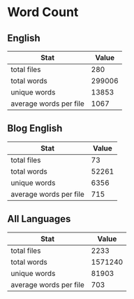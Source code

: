 # Word Count

## English

Stat | Value
---- | -----
total files | 280
total words | 299006
unique words | 13853
average words per file | 1067

## Blog English

Stat | Value
---- | -----
total files | 73
total words | 52261
unique words | 6356
average words per file | 715

## All Languages

Stat | Value
---- | -----
total files | 2233
total words | 1571240
unique words | 81903
average words per file | 703
